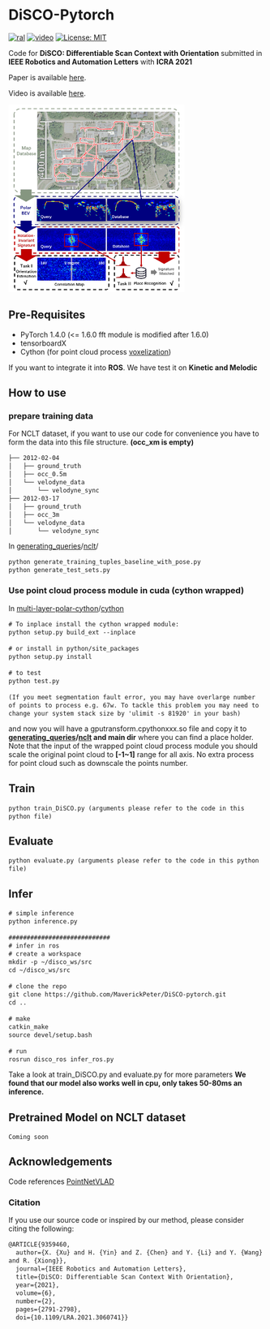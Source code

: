 # DiSCO-Pytorch
[![ral](https://img.shields.io/badge/ieee-ral2021-red.svg)](https://ieeexplore.ieee.org/document/9359460)
[![video](https://img.shields.io/badge/video-ral2021-blue.svg)](https://youtu.be/SludumGuLYo)
[![License: MIT](https://img.shields.io/badge/License-MIT-yellow.svg)](https://opensource.org/licenses/MIT)


Code for **DiSCO: Differentiable Scan Context with Orientation** submitted in **IEEE Robotics and Automation Letters**  with **ICRA 2021**

Paper is available [here](https://ieeexplore.ieee.org/document/9359460).

Video is available [here](https://youtu.be/SludumGuLYo).

![teaser](./doc/Teaser.png)

## Pre-Requisites
* PyTorch 1.4.0 (<= 1.6.0 fft module is modified after 1.6.0)
* tensorboardX
* Cython (for point cloud process [voxelization](https://github.com/ZJU-Robotics-Lab/Voxelization_API.git))

If you want to integrate it into **ROS**. We have test it on **Kinetic and Melodic**

## How to use

### prepare training data

For NCLT dataset, if you want to use our code for convenience you have to form the data into this file structure. **(occ_xm is empty)**

```
├── 2012-02-04
│   ├── ground_truth
│   ├── occ_0.5m
│   └── velodyne_data
│       └── velodyne_sync
├── 2012-03-17
│   ├── ground_truth
│   ├── occ_3m
│   └── velodyne_data
│       └── velodyne_sync
```

In [generating_queries](https://github.com/MaverickPeter/DiSCO-pytorch/tree/main/generating_queries)/[nclt](https://github.com/MaverickPeter/DiSCO-pytorch/tree/main/generating_queries/nclt)/

```
python generate_training_tuples_baseline_with_pose.py
python generate_test_sets.py
```

### Use point cloud process module in cuda (cython wrapped)

In [multi-layer-polar-cython](https://github.com/MaverickPeter/DiSCO-pytorch/tree/main/multi-layer-polar-cython)/[cython](https://github.com/MaverickPeter/DiSCO-pytorch/tree/main/multi-layer-polar-cython/cython)

```
# To inplace install the cython wrapped module:
python setup.py build_ext --inplace

# or install in python/site_packages
python setup.py install

# to test
python test.py

(If you meet segmentation fault error, you may have overlarge number of points to process e.g. 67w. To tackle this problem you may need to change your system stack size by 'ulimit -s 81920' in your bash)
```

and now you will have a gputransform.cpythonxxx.so file and copy it to **[generating_queries](https://github.com/MaverickPeter/DiSCO-pytorch/tree/main/generating_queries)/[nclt](https://github.com/MaverickPeter/DiSCO-pytorch/tree/main/generating_queries/nclt) and main dir** where you can find a place holder. Note that the input of the wrapped point cloud process module you should scale the original point cloud to **[-1~1]** range for all axis. No extra process for point cloud such as downscale the points number.

## Train

```
python train_DiSCO.py (arguments please refer to the code in this python file)
```

## Evaluate
```
python evaluate.py (arguments please refer to the code in this python file)
```

## Infer

```
# simple inference
python inference.py

############################
# infer in ros
# create a workspace
mkdir -p ~/disco_ws/src
cd ~/disco_ws/src

# clone the repo
git clone https://github.com/MaverickPeter/DiSCO-pytorch.git
cd ..

# make
catkin_make
source devel/setup.bash

# run
rosrun disco_ros infer_ros.py
```

Take a look at train_DiSCO.py and evaluate.py for more parameters
**We found that our model also works well in cpu, only takes 50-80ms an inference.**

## Pretrained Model on NCLT dataset
```
Coming soon
```

## Acknowledgements

Code references [PointNetVLAD](https://github.com/cattaneod/PointNetVlad-Pytorch)

### Citation

If you use our source code or inspired by our method, please consider citing the following:

```
@ARTICLE{9359460,
  author={X. {Xu} and H. {Yin} and Z. {Chen} and Y. {Li} and Y. {Wang} and R. {Xiong}},
  journal={IEEE Robotics and Automation Letters}, 
  title={DiSCO: Differentiable Scan Context With Orientation}, 
  year={2021},
  volume={6},
  number={2},
  pages={2791-2798},
  doi={10.1109/LRA.2021.3060741}}
```

